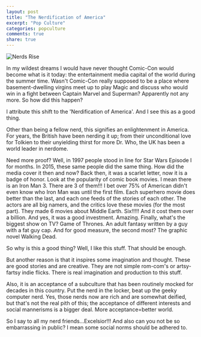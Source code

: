 ```yaml
---
layout: post
title: "The Nerdification of America"
excerpt: "Pop Culture"
categories: popculture
comments: true
share: true
---
```


![Nerds Rise](http://img.dishonline.com/dish/dyn/rs/640/x/cb/41/cb4197164fe95adad0676cdd5d0f948c.jpg)


In my wildest dreams I would have never thought Comic-Con would become what is it today: the entertainment media capital of the world during the summer time. Wasn't Comic-Con really supposed to be a place where basement-dwelling virgins meet up to play Magic and discuss who would win in a fight between Captain Marvel and Superman? Apparently not any more. So how did this happen?

I attribute this shift to the 'Nerdification of America'. And I see this as a good thing.

Other than being a fellow nerd, this signifies an enlightenment in America. For years, the British have been nerding it up; from their unconditional love for Tolkien to their unyielding thirst for more Dr. Who, the UK has been a world leader in nerdome.

Need more proof? Well, in 1997 people stood in line for Star Wars Episode I for months. In 2015, these same people did the same thing. How did the media cover it then and now? Back then, it was a scarlet letter, now it is a badge of honor. Look at the popularity of comic book movies. I mean there is an Iron Man 3. There are 3 of them!!! I bet over 75% of American didn't even know who Iron Man was until the first film. Each superhero movie does better than the last, and each one feeds of the stories of each other. The actors are all big namers, and the critics love these movies (for the most part). They made 6 movies about Middle Earth. Six!!!!! And it cost them over a billion. And yes, it was a good investment. Amazing. Finally, what's the biggest show on TV? Game of Thrones. An adult fantasy written by a guy with a fat guy cap. And for good measure, the second most? The graphic novel Walking Dead. 

So why is this a good thing? Well, I like this stuff. That should be enough. 

But another reason is that it inspires some imagination and thought. These are good stories and are creative. They are not simple rom-com's or artsy-fartsy indie flicks. There is real imagination and production to this stuff. 

Also, it is an acceptance of a subculture that has been routinely mocked for decades in this country. Put the nerd in the locker, beat up the geeky computer nerd. Yes, those nerds now are rich and are somewhat deified, but that's not the real pith of this; the acceptance of different interests and social mannerisms is a bigger deal. More acceptance=better world.  

So I say to all my nerd friends...Excelsior!!! And also can you not be so embarrassing in public? I mean some social norms should be adhered to. 
